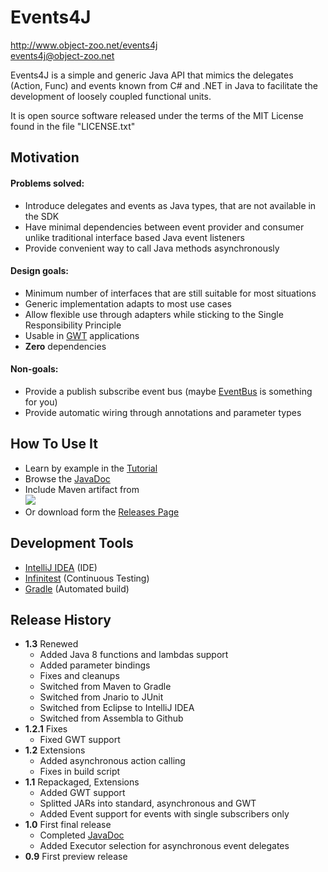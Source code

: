 # Events4J

http://www.object-zoo.net/events4j  
[events4j@object-zoo.net](mailto:events4j@object-zoo.net)

Events4J is a simple and generic Java API that mimics the delegates (Action, Func)
and events known from C# and .NET in Java to facilitate the development of loosely
coupled functional units.

It is open source software released under the terms of the MIT License found in
the file "LICENSE.txt"

## Motivation
#### Problems solved:
* Introduce delegates and events as Java types, that are not available in the SDK
* Have minimal dependencies between event provider and consumer unlike traditional interface based Java event listeners
* Provide convenient way to call Java methods asynchronously

#### Design goals:
* Minimum number of interfaces that are still suitable for most situations
* Generic implementation adapts to most use cases
* Allow flexible use through adapters while sticking to the Single Responsibility Principle
* Usable in [GWT](http://code.google.com/intl/en-US/webtoolkit/) applications
* __Zero__ dependencies

#### Non-goals:
* Provide a publish subscribe event bus (maybe [EventBus](http://www.eventbus.org) is something for you)
* Provide automatic wiring through annotations and parameter types

## How To Use It
* Learn by example in the [Tutorial](http://doc.object-zoo.net/events4j/tutorial)
* Browse the [JavaDoc](http://doc.object-zoo.net/events4j/api/) 
* Include Maven artifact from  
[![](https://jitpack.io/v/net.object-zoo/events4j.svg)](https://jitpack.io/#net.object-zoo/events4j)
* Or download form the [Releases Page](http://object-zoo.net/events4j/releases)

## Development Tools

* [IntelliJ IDEA](https://www.jetbrains.com/idea/) (IDE)
* [Infinitest](http://infinitest.github.com/) (Continuous Testing)
* [Gradle](https://gradle.org/) (Automated build)

## Release History
* __1.3__ Renewed
    - Added Java 8 functions and lambdas support
    - Added parameter bindings
    - Fixes and cleanups
    - Switched from Maven to Gradle
    - Switched from Jnario to JUnit
    - Switched from Eclipse to IntelliJ IDEA
    - Switched from Assembla to Github
* __1.2.1__  Fixes
    - Fixed GWT support
* __1.2__  Extensions
    - Added asynchronous action calling
    - Fixes in build script
* __1.1__  Repackaged, Extensions
    - Added GWT support
    - Splitted JARs into standard, asynchronous and GWT
    - Added Event support for events with single subscribers only
* __1.0__  First final release
    - Completed [JavaDoc](http://doc.object-zoo.net/events4j/api/)  
    - Added Executor selection for asynchronous event delegates
* __0.9__  First preview release
